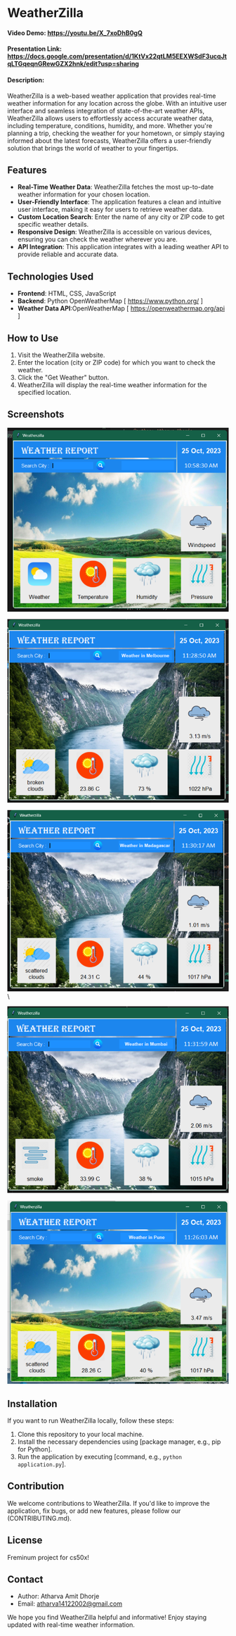 # WeatherZilla
#### Video Demo: https://youtu.be/X_7xoDhB0gQ
#### Presentation Link: https://docs.google.com/presentation/d/1KtVx22qtLM5EEXWSdF3ucqJtqLTGqeqnGRewGZX2hnk/edit?usp=sharing
#### Description:

WeatherZilla is a web-based weather application that provides real-time weather information for any location across the globe. With an intuitive user interface and seamless integration of state-of-the-art weather APIs, WeatherZilla allows users to effortlessly access accurate weather data, including temperature, conditions, humidity, and more. Whether you're planning a trip, checking the weather for your hometown, or simply staying informed about the latest forecasts, WeatherZilla offers a user-friendly solution that brings the world of weather to your fingertips.

## Features

- **Real-Time Weather Data**: WeatherZilla fetches the most up-to-date weather information for your chosen location.
- **User-Friendly Interface**: The application features a clean and intuitive user interface, making it easy for users to retrieve weather data.
- **Custom Location Search**: Enter the name of any city or ZIP code to get specific weather details.
- **Responsive Design**: WeatherZilla is accessible on various devices, ensuring you can check the weather wherever you are.
- **API Integration**: This application integrates with a leading weather API to provide reliable and accurate data.

## Technologies Used

- **Frontend**: HTML, CSS, JavaScript
- **Backend**: Python OpenWeatherMap [ https://www.python.org/ ]
- **Weather Data API**:OpenWeatherMap [ https://openweathermap.org/api ]

## How to Use

1. Visit the WeatherZilla website.
2. Enter the location (city or ZIP code) for which you want to check the weather.
3. Click the "Get Weather" button.
4. WeatherZilla will display the real-time weather information for the specified location.

## Screenshots



![Alt text](app_UI.png?raw=true "Weatherzilla - Weather App")

![Alt text](out2.png?raw=true "Weatherzilla - Weather App")

![Alt text](out3.png?raw=true "Weatherzilla - Weather App")\

![Alt text](out4.png?raw=true "Weatherzilla - Weather App")

![Alt text](output.png?raw=true "Weatherzilla - Weather App")

## Installation

If you want to run WeatherZilla locally, follow these steps:

1. Clone this repository to your local machine.
2. Install the necessary dependencies using [package manager, e.g., pip for Python].
3. Run the application by executing [command, e.g., `python application.py`].

## Contribution

We welcome contributions to WeatherZilla. If you'd like to improve the application, fix bugs, or add new features, please follow our (CONTRIBUTING.md).

## License

Freminum project for cs50x!

## Contact

- Author: Atharva Amit Dhorje
- Email: atharva14122002@gmail.com

We hope you find WeatherZilla helpful and informative! Enjoy staying updated with real-time weather information.
